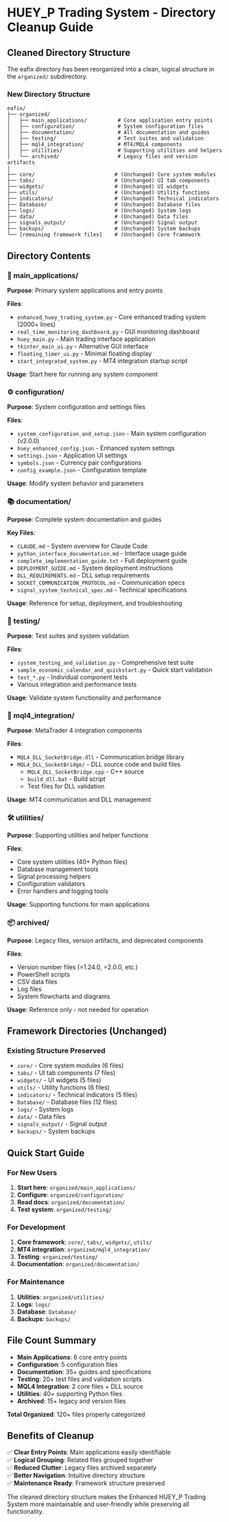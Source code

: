 # HUEY_P Trading System - Directory Cleanup Guide

## Cleaned Directory Structure

The eafix directory has been reorganized into a clean, logical structure in the `organized/` subdirectory.

### New Directory Structure

```
eafix/
├── organized/
│   ├── main_applications/          # Core application entry points
│   ├── configuration/              # System configuration files
│   ├── documentation/              # All documentation and guides
│   ├── testing/                    # Test suites and validation
│   ├── mql4_integration/           # MT4/MQL4 components
│   ├── utilities/                  # Supporting utilities and helpers
│   └── archived/                   # Legacy files and version artifacts
│
├── core/                          # (Unchanged) Core system modules
├── tabs/                          # (Unchanged) UI tab components
├── widgets/                       # (Unchanged) UI widgets
├── utils/                         # (Unchanged) Utility functions
├── indicators/                    # (Unchanged) Technical indicators
├── Database/                      # (Unchanged) Database files
├── logs/                          # (Unchanged) System logs
├── data/                          # (Unchanged) Data files
├── signals_output/                # (Unchanged) Signal output
├── backups/                       # (Unchanged) System backups
└── [remaining framework files]    # (Unchanged) Core framework
```

## Directory Contents

### 📱 main_applications/
**Purpose**: Primary system applications and entry points

**Files**:
- `enhanced_huey_trading_system.py` - Core enhanced trading system (2000+ lines)
- `real_time_monitoring_dashboard.py` - GUI monitoring dashboard
- `huey_main.py` - Main trading interface application
- `tkinter_main_ui.py` - Alternative GUI interface
- `floating_timer_ui.py` - Minimal floating display
- `start_integrated_system.py` - MT4 integration startup script

**Usage**: Start here for running any system component

### ⚙️ configuration/
**Purpose**: System configuration and settings files

**Files**:
- `system_configuration_and_setup.json` - Main system configuration (v2.0.0)
- `huey_enhanced_config.json` - Enhanced system settings
- `settings.json` - Application UI settings
- `symbols.json` - Currency pair configurations
- `config_example.json` - Configuration template

**Usage**: Modify system behavior and parameters

### 📚 documentation/
**Purpose**: Complete system documentation and guides

**Key Files**:
- `CLAUDE.md` - System overview for Claude Code
- `python_interface_documentation.md` - Interface usage guide
- `complete_implementation_guide.txt` - Full deployment guide
- `DEPLOYMENT_GUIDE.md` - System deployment instructions
- `DLL_REQUIREMENTS.md` - DLL setup requirements
- `SOCKET_COMMUNICATION_PROTOCOL.md` - Communication specs
- `signal_system_technical_spec.md` - Technical specifications

**Usage**: Reference for setup, deployment, and troubleshooting

### 🧪 testing/
**Purpose**: Test suites and system validation

**Files**:
- `system_testing_and_validation.py` - Comprehensive test suite
- `sample_economic_calendar_and_quickstart.py` - Quick start validation
- `test_*.py` - Individual component tests
- Various integration and performance tests

**Usage**: Validate system functionality and performance

### 🔗 mql4_integration/
**Purpose**: MetaTrader 4 integration components

**Files**:
- `MQL4_DLL_SocketBridge.dll` - Communication bridge library
- `MQL4_DLL_SocketBridge/` - DLL source code and build files
  - `MQL4_DLL_SocketBridge.cpp` - C++ source
  - `build_dll.bat` - Build script
  - Test files for DLL validation

**Usage**: MT4 communication and DLL management

### 🛠️ utilities/
**Purpose**: Supporting utilities and helper functions

**Files**:
- Core system utilities (40+ Python files)
- Database management tools
- Signal processing helpers
- Configuration validators
- Error handlers and logging tools

**Usage**: Supporting functions for main applications

### 📦 archived/
**Purpose**: Legacy files, version artifacts, and deprecated components

**Files**:
- Version number files (=1.24.0, =2.0.0, etc.)
- PowerShell scripts
- CSV data files
- Log files
- System flowcharts and diagrams

**Usage**: Reference only - not needed for operation

## Framework Directories (Unchanged)

### Existing Structure Preserved
- `core/` - Core system modules (6 files)
- `tabs/` - UI tab components (7 files) 
- `widgets/` - UI widgets (5 files)
- `utils/` - Utility functions (6 files)
- `indicators/` - Technical indicators (5 files)
- `Database/` - Database files (12 files)
- `logs/` - System logs
- `data/` - Data files
- `signals_output/` - Signal output
- `backups/` - System backups

## Quick Start Guide

### For New Users
1. **Start here**: `organized/main_applications/`
2. **Configure**: `organized/configuration/`
3. **Read docs**: `organized/documentation/`
4. **Test system**: `organized/testing/`

### For Development
1. **Core framework**: `core/`, `tabs/`, `widgets/`, `utils/`
2. **MT4 integration**: `organized/mql4_integration/`
3. **Testing**: `organized/testing/`
4. **Documentation**: `organized/documentation/`

### For Maintenance
1. **Utilities**: `organized/utilities/`
2. **Logs**: `logs/`
3. **Database**: `Database/`
4. **Backups**: `backups/`

## File Count Summary

- **Main Applications**: 6 core entry points
- **Configuration**: 5 configuration files
- **Documentation**: 35+ guides and specifications
- **Testing**: 20+ test files and validation scripts
- **MQL4 Integration**: 2 core files + DLL source
- **Utilities**: 40+ supporting Python files
- **Archived**: 15+ legacy and version files

**Total Organized**: 120+ files properly categorized

## Benefits of Cleanup

✅ **Clear Entry Points**: Main applications easily identifiable  
✅ **Logical Grouping**: Related files grouped together  
✅ **Reduced Clutter**: Legacy files archived separately  
✅ **Better Navigation**: Intuitive directory structure  
✅ **Maintenance Ready**: Framework structure preserved  

The cleaned directory structure makes the Enhanced HUEY_P Trading System more maintainable and user-friendly while preserving all functionality.